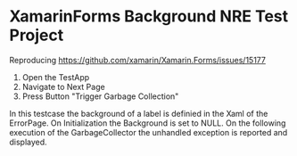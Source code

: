 # XamarinForms Background NRE Test Project

Reproducing https://github.com/xamarin/Xamarin.Forms/issues/15177

1. Open the TestApp
2. Navigate to Next Page
3. Press Button "Trigger Garbage Collection"

In this testcase the background of a label is definied in the Xaml of the ErrorPage. On Initialization the Background is set to NULL. On the following execution of the GarbageCollector the unhandled exception is reported and displayed.
